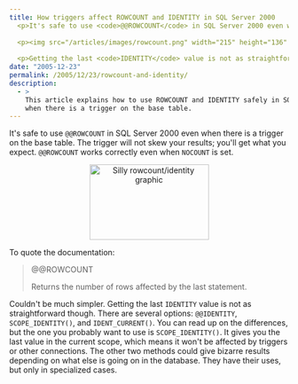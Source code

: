 ```yaml
---
title: How triggers affect ROWCOUNT and IDENTITY in SQL Server 2000
  <p>It's safe to use <code>@@ROWCOUNT</code> in SQL Server 2000 even when there is a trigger on the base table.  The trigger will not skew your results; you'll get what you expect.</p>
  
  <p><img src="/articles/images/rowcount.png" width="215" height="136" alt="Silly rowcount/identity graphic" /></p>
  
  <p>Getting the last <code>IDENTITY</code> value is not as straightforward though.</p>
date: "2005-12-23"
permalink: /2005/12/23/rowcount-and-identity/
description:
  - >
    This article explains how to use ROWCOUNT and IDENTITY safely in SQL Server 2000
    when there is a trigger on the base table.
---
```

It's safe to use `@@ROWCOUNT` in SQL Server 2000 even when there is a trigger on the base table. The trigger will not skew your results; you'll get what you expect. `@@ROWCOUNT` works correctly even when `NOCOUNT` is set.

<p style="text-align:center">
  <img src="/articles/images/rowcount.png" width="215" height="136" alt="Silly rowcount/identity graphic" />
</p>

To quote the documentation:

> @@ROWCOUNT
> 
> Returns the number of rows affected by the last statement.

Couldn't be much simpler. Getting the last `IDENTITY` value is not as straightforward though. There are several options: `@@IDENTITY`, `SCOPE_IDENTITY()`, and `IDENT_CURRENT()`. You can read up on the differences, but the one you probably want to use is `SCOPE_IDENTITY()`. It gives you the last value in the current scope, which means it won't be affected by triggers or other connections. The other two methods could give bizarre results depending on what else is going on in the database. They have their uses, but only in specialized cases.
